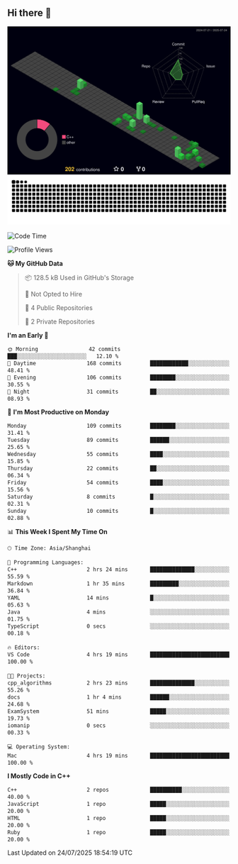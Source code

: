 ## Hi there 👋

<!--
**badb0ttle/badb0ttle** is a ✨ _special_ ✨ repository because its `README.md` (this file) appears on your GitHub profile.

Here are some ideas to get you started:

- 🔭 I’m currently working on ...
- 🌱 I’m currently learning ...
- 👯 I’m looking to collaborate on ...
- 🤔 I’m looking for help with ...
- 💬 Ask me about ...
- 📫 How to reach me: ...
- 😄 Pronouns: ...
- ⚡ Fun fact: ...
-->
![Personal 3D Metrics](./profile-3d-contrib/profile-night-green.svg)
<picture>
<img alt="github-snake"
    src="https://raw.githubusercontent.com/HaynesChennn/HaynesChennn/output/github-contribution-grid-snake.svg" />
</picture>

<!--START_SECTION:waka-->
![Code Time](http://img.shields.io/badge/Code%20Time-279%20hrs%2055%20mins-blue)

![Profile Views](http://img.shields.io/badge/Profile%20Views-0-blue)

**🐱 My GitHub Data** 

> 📦 128.5 kB Used in GitHub's Storage 
 > 
> 🚫 Not Opted to Hire
 > 
> 📜 4 Public Repositories 
 > 
> 🔑 2 Private Repositories 
 > 
**I'm an Early 🐤** 

```text
🌞 Morning                42 commits          ███░░░░░░░░░░░░░░░░░░░░░░   12.10 % 
🌆 Daytime                168 commits         ████████████░░░░░░░░░░░░░   48.41 % 
🌃 Evening                106 commits         ████████░░░░░░░░░░░░░░░░░   30.55 % 
🌙 Night                  31 commits          ██░░░░░░░░░░░░░░░░░░░░░░░   08.93 % 
```
📅 **I'm Most Productive on Monday** 

```text
Monday                   109 commits         ████████░░░░░░░░░░░░░░░░░   31.41 % 
Tuesday                  89 commits          ██████░░░░░░░░░░░░░░░░░░░   25.65 % 
Wednesday                55 commits          ████░░░░░░░░░░░░░░░░░░░░░   15.85 % 
Thursday                 22 commits          ██░░░░░░░░░░░░░░░░░░░░░░░   06.34 % 
Friday                   54 commits          ████░░░░░░░░░░░░░░░░░░░░░   15.56 % 
Saturday                 8 commits           █░░░░░░░░░░░░░░░░░░░░░░░░   02.31 % 
Sunday                   10 commits          █░░░░░░░░░░░░░░░░░░░░░░░░   02.88 % 
```


📊 **This Week I Spent My Time On** 

```text
🕑︎ Time Zone: Asia/Shanghai

💬 Programming Languages: 
C++                      2 hrs 24 mins       ██████████████░░░░░░░░░░░   55.59 % 
Markdown                 1 hr 35 mins        █████████░░░░░░░░░░░░░░░░   36.84 % 
YAML                     14 mins             █░░░░░░░░░░░░░░░░░░░░░░░░   05.63 % 
Java                     4 mins              ░░░░░░░░░░░░░░░░░░░░░░░░░   01.75 % 
TypeScript               0 secs              ░░░░░░░░░░░░░░░░░░░░░░░░░   00.18 % 

🔥 Editors: 
VS Code                  4 hrs 19 mins       █████████████████████████   100.00 % 

🐱‍💻 Projects: 
cpp_algorithms           2 hrs 23 mins       ██████████████░░░░░░░░░░░   55.26 % 
docs                     1 hr 4 mins         ██████░░░░░░░░░░░░░░░░░░░   24.68 % 
ExamSystem               51 mins             █████░░░░░░░░░░░░░░░░░░░░   19.73 % 
iomanip                  0 secs              ░░░░░░░░░░░░░░░░░░░░░░░░░   00.33 % 

💻 Operating System: 
Mac                      4 hrs 19 mins       █████████████████████████   100.00 % 
```

**I Mostly Code in C++** 

```text
C++                      2 repos             ██████████░░░░░░░░░░░░░░░   40.00 % 
JavaScript               1 repo              █████░░░░░░░░░░░░░░░░░░░░   20.00 % 
HTML                     1 repo              █████░░░░░░░░░░░░░░░░░░░░   20.00 % 
Ruby                     1 repo              █████░░░░░░░░░░░░░░░░░░░░   20.00 % 
```




 Last Updated on 24/07/2025 18:54:19 UTC
<!--END_SECTION:waka-->

